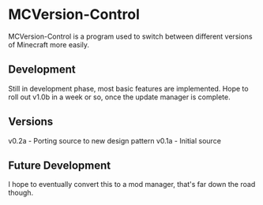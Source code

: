 # MCVersion-Control
MCVersion-Control is a program used to switch between different versions of Minecraft more easily. 

## Development
Still in development phase, most basic features are implemented. Hope to roll out v1.0b in a week or so, once the update manager is complete.

## Versions
v0.2a - Porting source to new design pattern
v0.1a - Initial source

## Future Development
I hope to eventually convert this to a mod manager, that's far down the road though.